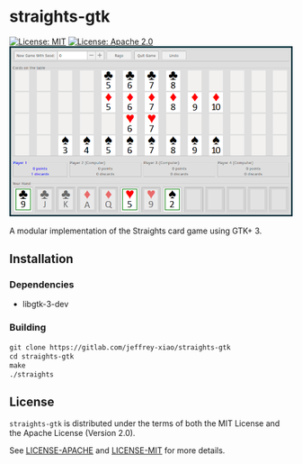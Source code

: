 # straights-gtk

[![License: MIT](https://img.shields.io/badge/License-MIT-yellow.svg)](https://opensource.org/licenses/MIT)
[![License: Apache 2.0](https://img.shields.io/badge/License-Apache%202.0-blue.svg)](https://opensource.org/licenses/Apache-2.0)
![Screenshot](screenshot.png "Screenshot")

A modular implementation of the Straights card game using GTK+ 3.

## Installation

### Dependencies

 - libgtk-3-dev

### Building

```
git clone https://gitlab.com/jeffrey-xiao/straights-gtk
cd straights-gtk
make
./straights
```

## License

`straights-gtk` is distributed under the terms of both the MIT License and the Apache License
(Version 2.0).

See [LICENSE-APACHE](LICENSE-APACHE) and [LICENSE-MIT](LICENSE-MIT) for more details.
